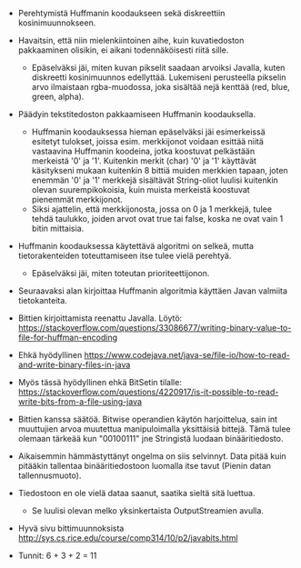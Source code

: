 * Perehtymistä Huffmanin koodaukseen sekä diskreettiin kosinimuunnokseen.
* Havaitsin, että niin mielenkiintoinen aihe, kuin kuvatiedoston pakkaaminen olisikin, ei aikani todennäköisesti riitä sille.
  * Epäselväksi jäi, miten kuvan pikselit saadaan arvoiksi Javalla, kuten diskreetti kosinimuunnos edellyttää. Lukemiseni perusteella pikselin arvo ilmaistaan 
  rgba-muodossa, joka sisältää nejä kenttää (red, blue, green, alpha).
* Päädyin tekstitedoston pakkaamiseen Huffmanin koodauksella.
  * Huffmanin koodauksessa hieman epäselväksi jäi esimerkeissä esitetyt tulokset, joissa esim. merkkijonot voidaan esittää niitä vastaavina
  Huffmanin koodeina, jotka koostuvat pelkästään merkeistä '0' ja '1'. Kuitenkin merkit (char) '0' ja '1' käyttävät käsitykseni mukaan 
  kuitenkin 8 bittiä muiden merkkien tapaan, joten enemmän '0' ja '1' merkkejä sisältävät String-oliot luulisi kuitenkin olevan suurempikokoisia,
  kuin muista merkeistä koostuvat pienemmät merkkijonot.
  * Siksi ajattelin, että merkkijonosta, jossa on 0 ja 1 merkkejä, tulee tehdä taulukko, joiden arvot ovat true tai false, koska ne ovat 
  vain 1 bitin mittaisia.
* Huffmanin koodauksessa käytettävä algoritmi on selkeä, mutta tietorakenteiden toteuttamiseen itse tulee vielä perehtyä. 
  * Epäselväksi jäi, miten toteutan prioriteettijonon.
  
* Seuraavaksi alan kirjoittaa Huffmanin algoritmia käyttäen Javan valmiita tietokanteita.

* Bittien kirjoittamista reenattu Javalla. Löytö: https://stackoverflow.com/questions/33086677/writing-binary-value-to-file-for-huffman-encoding

* Ehkä hyödyllinen https://www.codejava.net/java-se/file-io/how-to-read-and-write-binary-files-in-java

* Myös tässä hyödyllinen ehkä BitSetin tilalle: https://stackoverflow.com/questions/4220917/is-it-possible-to-read-write-bits-from-a-file-using-java

* Bittien kanssa säätöä. Bitwise operandien käytön harjoittelua, sain int muuttujien arvoa muutettua manipuloimalla yksittäisiä bittejä. Tämä tulee olemaan tärkeää kun "00100111" jne Stringistä luodaan binääritiedosto. 
* Aikaisemmin hämmästyttänyt ongelma on siis selvinnyt. Data pitää kuin pitääkin tallentaa binääritiedostoon luomalla itse tavut (Pienin datan tallennusmuoto).
* Tiedostoon en ole vielä dataa saanut, saatika sieltä sitä luettua.
  * Se luulisi olevan melko yksinkertaista OutputStreamien avulla.
* Hyvä sivu bittimuunnoksista http://sys.cs.rice.edu/course/comp314/10/p2/javabits.html
* Tunnit: 6 + 3 + 2 = 11
